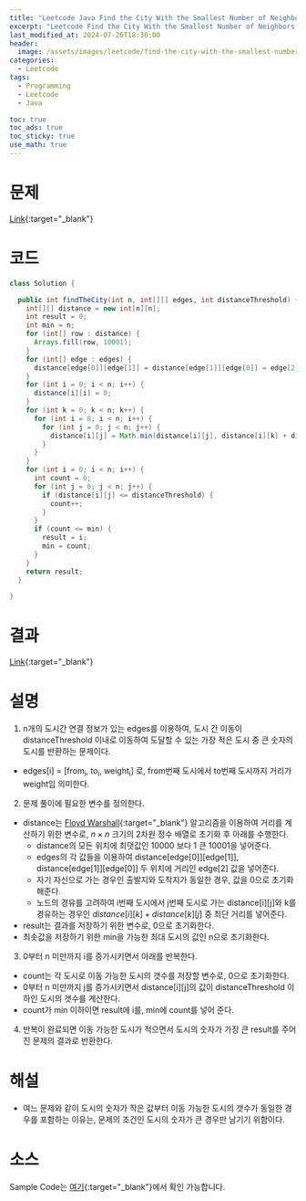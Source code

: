 ```yaml
---
title: "Leetcode Java Find the City With the Smallest Number of Neighbors at a Threshold Distance"
excerpt: "Leetcode Find the City With the Smallest Number of Neighbors at a Threshold Distance Java"
last_modified_at: 2024-07-26T18:30:00
header:
  image: /assets/images/leetcode/find-the-city-with-the-smallest-number-of-neighbors-at-a-threshold-distance.png
categories:
  - Leetcode
tags:
  - Programming
  - Leetcode
  - Java

toc: true
toc_ads: true
toc_sticky: true
use_math: true
---
```

# 문제
[Link](https://leetcode.com/problems/find-the-city-with-the-smallest-number-of-neighbors-at-a-threshold-distance/){:target="_blank"}

# 코드
```java
class Solution {

  public int findTheCity(int n, int[][] edges, int distanceThreshold) {
    int[][] distance = new int[n][n];
    int result = 0;
    int min = n;
    for (int[] row : distance) {
      Arrays.fill(row, 10001);
    }
    for (int[] edge : edges) {
      distance[edge[0]][edge[1]] = distance[edge[1]][edge[0]] = edge[2];
    }
    for (int i = 0; i < n; i++) {
      distance[i][i] = 0;
    }
    for (int k = 0; k < n; k++) {
      for (int i = 0; i < n; i++) {
        for (int j = 0; j < n; j++) {
          distance[i][j] = Math.min(distance[i][j], distance[i][k] + distance[k][j]);
        }
      }
    }
    for (int i = 0; i < n; i++) {
      int count = 0;
      for (int j = 0; j < n; j++) {
        if (distance[i][j] <= distanceThreshold) {
          count++;
        }
      }
      if (count <= min) {
        result = i;
        min = count;
      }
    }
    return result;
  }

}
```

# 결과
[Link](https://leetcode.com/problems/find-the-city-with-the-smallest-number-of-neighbors-at-a-threshold-distance/submissions/1333931120/){:target="_blank"}

# 설명
1. n개의 도시간 연결 정보가 있는 edges를 이용하여, 도시 간 이동이 distanceThreshold 이내로 이동하여 도달할 수 있는 가장 적은 도시 중 큰 숫자의 도시를 반환하는 문제이다.
- edges[i] = [from<sub>i</sub>, to<sub>i</sub>, weight<sub>i</sub>] 로, from번째 도시에서 to번째 도시까지 거리가 weight임 의미한다.

2. 문제 풀이에 필요한 변수를 정의한다.
- distance는 [Floyd Warshall](https://en.wikipedia.org/wiki/Floyd%E2%80%93Warshall_algorithm){:target="_blank"} 알고리즘을 이용하여 거리를 계산하기 위한 변수로, $n \times n$ 크기의 2차원 정수 배열로 초기화 후 아래를 수행한다.
  - distance의 모든 위치에 최댓값인 10000 보다 1 큰 10001을 넣어준다.
  - edges의 각 값들을 이용하여 distance[edge[0]][edge[1]], distance[edge[1]][edge[0]] 두 위치에 거리인 edge[2] 값을 넣어준다.
  - 자기 자신으로 가는 경우인 출발지와 도착지가 동일한 경우, 값을 0으로 초기화해준다.
  - 노드의 경유를 고려하여 i번째 도시에서 j번째 도시로 가는 distance[i][j]와 k를 경유하는 경우인 $distance[i][k] + distance[k][j]$ 중 최단 거리를 넣어준다.
- result는 결과를 저장하기 위한 변수로, 0으로 초기화한다.
- 최솟값을 저장하기 위한 min을 가능한 최대 도시의 값인 n으로 초기화한다.

3. 0부터 n 미만까지 i를 증가시키면서 아래를 반복한다.
- count는 각 도시로 이동 가능한 도시의 갯수를 저장할 변수로, 0으로 초기화한다.
- 0부터 n 미만까지 j를 증가시키면서 distance[i][j]의 값이 distanceThreshold 이하인 도시의 갯수를 계산한다.
- count가 min 이하이면 result에 i를, min에 count를 넣어 준다.

4. 반복이 완료되면 이동 가능한 도시가 적으면서 도시의 숫자가 가장 큰 result를 주어진 문제의 결과로 반환한다.

# 해설
- 여느 문제와 같이 도시의 숫자가 작은 값부터 이동 가능한 도시의 갯수가 동일한 경우를 포함하는 이유는, 문제의 조건인 도시의 숫자가 큰 경우만 남기기 위함이다.

# 소스
Sample Code는 [여기](https://github.com/GracefulSoul/leetcode/blob/master/src/main/java/gracefulsoul/problems/FindTheCityWithTheSmallestNumberOfNeighborsAtAThresholdDistance.java){:target="_blank"}에서 확인 가능합니다.